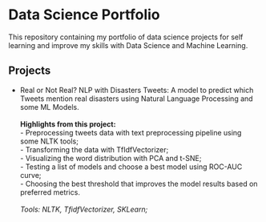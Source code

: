 # Data Science Portfolio

This repository containing my portfolio of data science projects for self learning and improve my skills with Data Science and Machine Learning.

## Projects

- Real or Not Real? NLP with Disasters Tweets: A model to predict which Tweets mention real disasters using Natural Language Processing and some ML Models.<br />
  <br />**Highlights from this project:**
  <br />- Preprocessing tweets data with text preprocessing pipeline using some NLTK tools;
  <br />- Transforming the data with TfIdfVectorizer;
  <br />- Visualizing the word distribution with PCA and t-SNE;
  <br />- Testing a list of models and choose a best model using ROC-AUC curve;
  <br />- Choosing the best threshold that improves the model results based on preferred metrics.<br />
  <br />*Tools: NLTK, TfidfVectorizer, SKLearn;*<br /><br />
